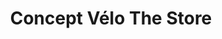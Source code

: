 ---
title: "Concept Vélo The Store"
url: /montfort-sur-meu/concept-velo-the-store/
shop: Fahrrad
---